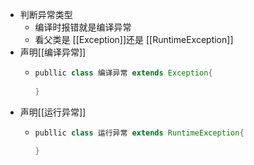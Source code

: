 - 判断异常类型
	- 编译时报错就是编译异常
	- 看父类是 [[Exception]]还是 [[RuntimeException]]
- 声明[[编译异常]]
	- ```java
	  publlic class 编译异常 extends Exception{
	    
	  }
	  ```
- 声明[[运行异常]]
	- ```java
	  publlic class 运行异常 extends RuntimeException{
	    
	  }
	  ```